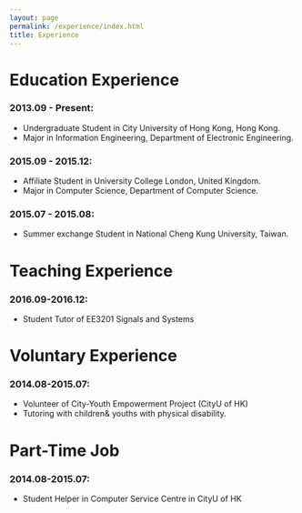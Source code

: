 ```yaml
---
layout: page
permalink: /experience/index.html
title: Experience
---
```


# Education Experience

### 2013.09 - Present:
  - Undergraduate Student in City University of Hong Kong, Hong Kong.
  - Major in Information Engineering, Department of Electronic Engineering. 

### 2015.09 - 2015.12:
  - Affiliate Student in University College London, United Kingdom.
  - Major in Computer Science, Department of Computer Science.

### 2015.07 - 2015.08:
  - Summer exchange Student in National Cheng Kung University, Taiwan.

# Teaching Experience
### 2016.09-2016.12:
  - Student Tutor of EE3201 Signals and Systems

# Voluntary Experience
### 2014.08-2015.07:
  - Volunteer of City-Youth Empowerment Project (CityU of HK)
  - Tutoring with children& youths with physical disability. 

# Part-Time Job
### 2014.08-2015.07: 
  - Student Helper in Computer Service Centre in CityU of HK